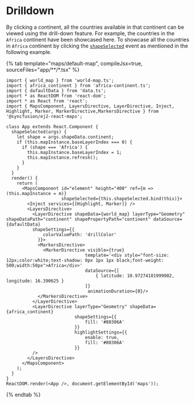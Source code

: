 # Drilldown

By clicking a continent, all the countries available in that continent can be viewed using the drill-down feature. For example, the countries in the `Africa` continent have been showcased here. To showcase all the countries in `Africa` continent by clicking the [`shapeSelected`](../api/maps#shapeselected) event as mentioned in the following example.

{% tab template="maps/default-map", compileJsx=true, sourceFiles="app/**/*.tsx" %}

```tsx
import { world_map } from 'world-map.ts';
import { africa_continent } from 'africa-continent.ts';
import { dafaultData } from 'data.ts';
import * as ReactDOM from 'react-dom';
import * as React from 'react';
import { MapsComponent, LayersDirective, LayerDirective, Inject, Highlight, Marker, MarkerDirective,MarkersDirective } from '@syncfusion/ej2-react-maps';

class App extends React.Component {
  shapeSelected(args) {
    let shape = args.shapeData.continent;
    if (this.mapInstance.baseLayerIndex === 0) {
      if (shape === 'Africa') {
        this.mapInstance.baseLayerIndex = 1;
        this.mapInstance.refresh();
      }
    }
  }
  render() {
    return (
      <MapsComponent id="element" height="400" ref={m => (this.mapInstance = m)}
                     shapeSelected={this.shapeSelected.bind(this)}>
        <Inject services={[Highlight, Marker]} />
        <LayersDirective>
          <LayerDirective shapeData={world_map} layerType="Geometry" shapeDataPath="continent" shapePropertyPath="continent" dataSource={dafaultData}
          shapeSettings={{
              colorValuePath: 'drillColor'
            }}>
            <MarkersDirective>
              <MarkerDirective visible={true}
                              template='<div style="font-size: 12px;color:white;text-shadow: 0px 1px 1px black;font-weight: 500;width:50px">Africa</div>'
                              dataSource={[
                                  { latitude: 10.97274101999902, longitude: 16.390625 }
                              ]}
                               animationDuration={0}/>
            </MarkersDirective>
          </LayerDirective>
          <LayerDirective layerType="Geometry" shapeData={africa_continent}
                          shapeSettings={{
                              fill: '#80306A'
                          }}
                          highlightSettings={{
                              enable: true,
                              fill: '#80306A'
                          }}
          />
        </LayersDirective>
      </MapsComponent>
    );
  }
}
ReactDOM.render(<App />, document.getElementById('maps'));
```

{% endtab %}